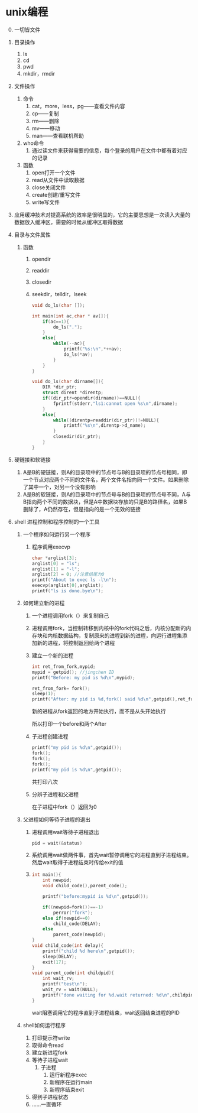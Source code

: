 #  unix编程

0. 一切皆文件

1. 目录操作

   1. ls
   2. cd
   3. pwd
   4. mkdir，rmdir 

2. 文件操作

   1. 命令
      1. cat，more，less，pg——查看文件内容
      2. cp——复制
      3. rm——删除
      4. mv——移动
      5. man——查看联机帮助
   2. who命令
      1. 通过读文件来获得需要的信息，每个登录的用户在文件中都有着对应的记录
   3. 函数
      1. open打开一个文件
      2. read从文件中读取数据
      3. close关闭文件
      4. create创建/重写文件
      5. write写文件

3. 应用缓冲技术对提高系统的效率是很明显的，它的主要思想是一次读入大量的数据放入缓冲区，需要的时候从缓冲区取得数据

4. 目录与文件属性

   1. 函数

      1. opendir

      2. readdir

      3. closedir

      4. seekdir，telldir，lseek

         ```c
         void do_ls(char []);
         
         int main(int ac,char * av[]){
             if(ac==1){
                 do_ls(".");
             }
             else{
                 while(--ac){
                     printf("%s:\n",*++av);
                     do_ls(*av);
                 }
             }
         }
         
         void do_ls(char dirname[]){
             DIR *dir_ptr;
             struct dirent *direntp;
             if((dir_ptr=opendir(dirname))==NULL){
                 fprintf(stderr,"ls1:cannot open %s\n",dirname);
             }
             else{
                 while((direntp=readdir(dir_ptr))!=NULL){
                     printf("%s\n",direntp->d_name);
                 }
                 closedir(dir_ptr);
             }
         }
         ```

5. 硬链接和软链接

   1. A是B的硬链接，则A的目录项中的节点号与B的目录项的节点号相同，即一个节点对应两个不同的文件名，两个文件名指向同一个文件。如果删除了其中一个，对另一个没有影响
   2. A是B的软链接，则A的目录项中的节点号与B的目录项的节点号不同，A与B指向两个不同的数据块，但是A中数据块存放的只是B的路径名，如果B删除了，A仍然存在，但是指向的是一个无效的链接

6. shell 进程控制和程序控制的一个工具

   1. 一个程序如何运行另一个程序

      1. 程序调用execvp

         ```c
         char *arglist[3];
         arglist[0] = "ls";
         arglist[1] = "-l";
         arglist[2] = 0; //注意结尾为0
         printf("About to exec ls -l\n");
         execvp(arglist[0],arglist);
         printf("ls is done.bye\n");
         ```

   2. 如何建立新的进程

      1. 一个进程调用fork（）来复制自己

      2. 进程调用fork，当控制转移到内核中的fork代码之后，内核分配新的内存块和内核数据结构，复制原来的进程到新的进程，向运行进程集添加新的进程，将控制返回给两个进程

      3. 建立一个新的进程

         ```c
         int ret_from_fork,mypid;
         mypid = getpid(); //jingchen ID
         printf("Before: my pid is %d\n",mypid);
         
         ret_from_fork= fork();
         sleep(1);
         printf("After: my pid is %d,fork() said %d\n",getpid(),ret_from_fork);
         ```

         新的进程从fork返回的地方开始执行，而不是从头开始执行

         所以打印一个before和两个After

      4. 子进程创建进程

         ```c
         printf("my pid is %d\n",getpid());
         fork();
         fork();
         fork();
         printf("my pid is %d\n",getpid());
         ```

         共打印八次

      5. 分辨子进程和父进程

         在子进程中fork（）返回为0

   3. 父进程如何等待子进程的退出

      1. 进程调用wait等待子进程退出

         ```c
         pid = wait(&status)
         ```

      2. 系统调用wait做两件事，首先wait暂停调用它的进程直到子进程结束。然后wait取得子进程结束时传给exit的值

      3. ```c
         int main(){
             int newpid;
             void child_code(),parent_code();
         
             printf("before:mypid is %d\n",getpid());
         
             if((newpid=fork())==-1)
                 perror("fork");
             else if(newpid==0)
                 child_code(DELAY);
             else
                 parent_code(newpid);
         }
         void child_code(int delay){
             printf("child %d here\n",getpid());
             sleep(DELAY);
             exit(17);
         }
         void parent_code(int childpid){
             int wait_rv;
             printf("test\n");
             wait_rv = wait(NULL);
             printf("done waiting for %d.wait returned: %d\n",childpid,wait_rv);
         }
         ```

         wait阻塞调用它的程序直到子进程结束，wait返回结束进程的PID

   4. shell如何运行程序

      1. 打印提示符write
      2. 取得命令read
      3. 建立新进程fork
      4. 等待子进程wait
         1. 子进程
            1. 运行新程序exec
            2. 新程序在运行main
            3. 新程序结束exit
      5. 得到子进程状态
      6. ......一直循环

